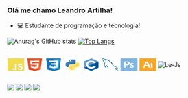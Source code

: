 ### Olá me chamo Leandro Artilha!

- 💻 Estudante de programação e tecnologia!

![Anurag's GitHub stats](https://github-readme-stats.vercel.app/api?username=leandroartilha&show_icons=true&theme=radical)
[![Top Langs](https://github-readme-stats.vercel.app/api/top-langs/?username=leandroartilha&layout=compact&langs_count=16&theme=radical)](https://github.com/leandroartilha/github-readme-stats)

<div style="display: inline_block"><br>
  <img align="center" alt="Le-Js" height="30" width="40" src="https://raw.githubusercontent.com/devicons/devicon/master/icons/javascript/javascript-plain.svg">
  <img align="center" alt="Le-css" height="30" width="40" src="https://raw.githubusercontent.com/devicons/devicon/master/icons/html5/html5-original.svg">
  <img align="center" alt="Le-Js" height="30" width="40" src="https://raw.githubusercontent.com/devicons/devicon/master/icons/css3/css3-original.svg">
  <img align="center" alt="Le-Js" height="30" width="40" src="https://raw.githubusercontent.com/devicons/devicon/master/icons/python/python-original.svg">
  <img align="center" alt="Le-Js" height="30" width="40" src="https://raw.githubusercontent.com/devicons/devicon/master/icons/c/c-original.svg">
  <img align="center" alt="Le-Js" height="30" width="40" src="https://raw.githubusercontent.com/devicons/devicon/master/icons/mysql/mysql-original.svg">
  <img align="center" alt="Le-Js" height="30" width="40" src="https://raw.githubusercontent.com/devicons/devicon/master/icons/photoshop/photoshop-plain.svg">
  <img align="center" alt="Le-Js" height="30" width="40" src="https://raw.githubusercontent.com/devicons/devicon/master/icons/illustrator/illustrator-plain.svg">
  <img align="center" alt="Le-Js" height="30" width="40" src="https://cdn.jsdelivr.net/gh/devicons/devicon/icons/nodejs/nodejs-original.svg">

</div>

##

<div>
  <a href="https://www.instagram.com/leeandro_artilha/" target="_blank"><img src="https://img.shields.io/badge/Instagram-E4405F?style=for-the-badge&logo=instagram&logoColor=white" target="_blank"></a>
  <a href="https://www.linkedin.com/in/leandroartilha/" target="_blank"><img src="https://img.shields.io/badge/LinkedIn-0077B5?style=for-the-badge&logo=linkedin&logoColor=white" target="_blank"></a>
  <a href="https://github.com/leandroartilha" target="_blank"><img src="https://img.shields.io/badge/GitHub-100000?style=for-the-badge&logo=github&logoColor=white" target="_blank"></a>
  <a href="mailto:leandro.s.artilha@gmail.com" target="_blank"><img src="https://img.shields.io/badge/Gmail-D14836?style=for-the-badge&logo=gmail&logoColor=white" target="_blank"></a>
</div>





